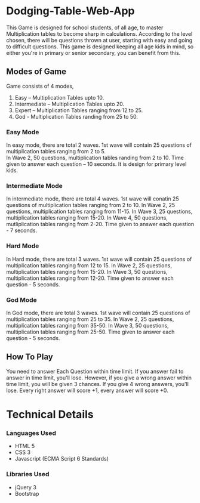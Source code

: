 # Dodging-Table-Web-App

This Game is designed for school students, of all age, to master Multiplication tables to become sharp in calculations.
According to the level chosen, there will be questions thrown at user, starting with easy and going to difficult questions.
This game is designed keeping all age kids in mind, so either you're in primary or senior secondary, you can benefit from this. 

## Modes of Game
Game consists of 4 modes,
1. Easy – Multiplication Tables upto 10.
2. Intermediate – Multiplication Tables upto 20.
3. Expert – Multiplication Tables ranging from 12 to 25.
4. God - Multiplication Tables randing from 25 to 50. 

### Easy Mode
In easy mode, there are total 2 waves. 1st wave will contain 25 questions of multiplication tables ranging from 2 to 5.<br>
In Wave 2, 50 questions, multiplication tables randing from 2 to 10. Time given to answer each question – 10 seconds.
It is design for primary level kids.

### Intermediate Mode
In intermediate mode, there are total 4 waves. 1st wave will conatin 25 questions of multiplication tables ranging from 2 to 10. 
In Wave 2, 25 questions, multiplication tables ranging from 11-15. In Wave 3, 25 questions, multiplication tables ranging from 15-20.
In Wave 4, 50 questions, mutliplication tables ranging from 2-20. Time given to answer each question - 7 seconds.

### Hard Mode
In Hard mode, there are total 3 waves. 1st wave will contain 25 questions of multiplication tables ranging from 12 to 15.
In Wave 2, 25 questions, multiplication tables ranging from 15-20. In Wave 3, 50 questions, multiplication tables ranging from 12-20.
Time given to answer each question - 5 seconds.

### God Mode
In God mode, there are total 3 waves. 1st wave will contain 25 questions of multiplication tables ranging from 25 to 35.
In Wave 2, 25 questions, multiplication tables ranging from 35-50. In Wave 3, 50 questions, multiplication tables ranging from 25-50.
Time given to answer each question - 5 seconds.


## How To Play
You need to answer Each Question within time limit. If you answer fail to answer in time limit, you'll lose. However, if you give a wrong answer within time limit, you will be given 3 chances. If you give 4 wrong answers, you'll lose. Every right answer will score +1, every answer will score +0.

# Technical Details

### Languages Used
* HTML 5
* CSS 3
* Javascript (ECMA Script 6 Standards)

### Libraries Used 
* jQuery 3
* Bootstrap
